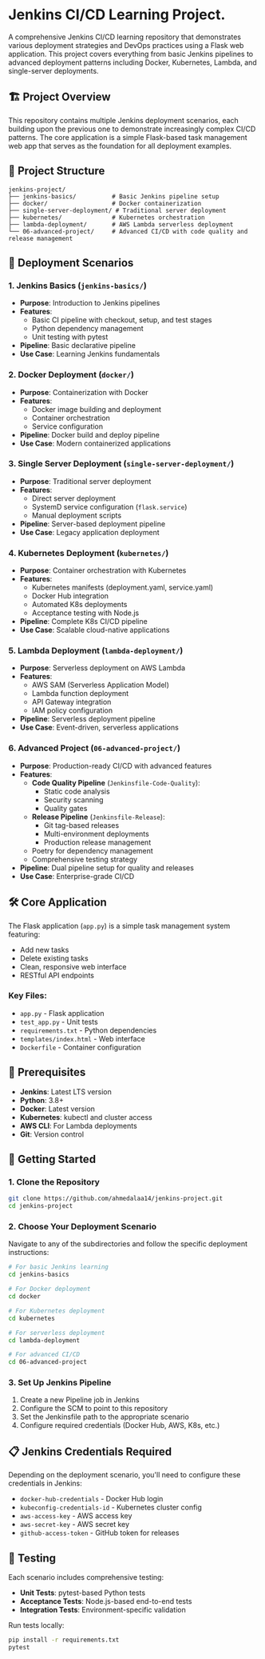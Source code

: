 # Jenkins CI/CD Learning Project.

A comprehensive Jenkins CI/CD learning repository that demonstrates various deployment strategies and DevOps practices using a Flask web application. This project covers everything from basic Jenkins pipelines to advanced deployment patterns including Docker, Kubernetes, Lambda, and single-server deployments.

## 🏗️ Project Overview

This repository contains multiple Jenkins deployment scenarios, each building upon the previous one to demonstrate increasingly complex CI/CD patterns. The core application is a simple Flask-based task management web app that serves as the foundation for all deployment examples.

## 📁 Project Structure

```
jenkins-project/
├── jenkins-basics/          # Basic Jenkins pipeline setup
├── docker/                  # Docker containerization
├── single-server-deployment/ # Traditional server deployment
├── kubernetes/              # Kubernetes orchestration
├── lambda-deployment/       # AWS Lambda serverless deployment
└── 06-advanced-project/     # Advanced CI/CD with code quality and release management
```

## 🚀 Deployment Scenarios

### 1. Jenkins Basics (`jenkins-basics/`)
- **Purpose**: Introduction to Jenkins pipelines
- **Features**:
  - Basic CI pipeline with checkout, setup, and test stages
  - Python dependency management
  - Unit testing with pytest
- **Pipeline**: Basic declarative pipeline
- **Use Case**: Learning Jenkins fundamentals

### 2. Docker Deployment (`docker/`)
- **Purpose**: Containerization with Docker
- **Features**:
  - Docker image building and deployment
  - Container orchestration
  - Service configuration
- **Pipeline**: Docker build and deploy pipeline
- **Use Case**: Modern containerized applications

### 3. Single Server Deployment (`single-server-deployment/`)
- **Purpose**: Traditional server deployment
- **Features**:
  - Direct server deployment
  - SystemD service configuration (`flask.service`)
  - Manual deployment scripts
- **Pipeline**: Server-based deployment pipeline
- **Use Case**: Legacy application deployment

### 4. Kubernetes Deployment (`kubernetes/`)
- **Purpose**: Container orchestration with Kubernetes
- **Features**:
  - Kubernetes manifests (deployment.yaml, service.yaml)
  - Docker Hub integration
  - Automated K8s deployments
  - Acceptance testing with Node.js
- **Pipeline**: Complete K8s CI/CD pipeline
- **Use Case**: Scalable cloud-native applications

### 5. Lambda Deployment (`lambda-deployment/`)
- **Purpose**: Serverless deployment on AWS Lambda
- **Features**:
  - AWS SAM (Serverless Application Model)
  - Lambda function deployment
  - API Gateway integration
  - IAM policy configuration
- **Pipeline**: Serverless deployment pipeline
- **Use Case**: Event-driven, serverless applications

### 6. Advanced Project (`06-advanced-project/`)
- **Purpose**: Production-ready CI/CD with advanced features
- **Features**:
  - **Code Quality Pipeline** (`Jenkinsfile-Code-Quality`):
    - Static code analysis
    - Security scanning
    - Quality gates
  - **Release Pipeline** (`Jenkinsfile-Release`):
    - Git tag-based releases
    - Multi-environment deployments
    - Production release management
  - Poetry for dependency management
  - Comprehensive testing strategy
- **Pipeline**: Dual pipeline setup for quality and releases
- **Use Case**: Enterprise-grade CI/CD

## 🛠️ Core Application

The Flask application (`app.py`) is a simple task management system featuring:
- Add new tasks
- Delete existing tasks
- Clean, responsive web interface
- RESTful API endpoints

### Key Files:
- `app.py` - Flask application
- `test_app.py` - Unit tests
- `requirements.txt` - Python dependencies
- `templates/index.html` - Web interface
- `Dockerfile` - Container configuration

## 🔧 Prerequisites

- **Jenkins**: Latest LTS version
- **Python**: 3.8+
- **Docker**: Latest version
- **Kubernetes**: kubectl and cluster access
- **AWS CLI**: For Lambda deployments
- **Git**: Version control

## 🚦 Getting Started

### 1. Clone the Repository
```bash
git clone https://github.com/ahmedalaa14/jenkins-project.git
cd jenkins-project
```

### 2. Choose Your Deployment Scenario
Navigate to any of the subdirectories and follow the specific deployment instructions:

```bash
# For basic Jenkins learning
cd jenkins-basics

# For Docker deployment
cd docker

# For Kubernetes deployment
cd kubernetes

# For serverless deployment
cd lambda-deployment

# For advanced CI/CD
cd 06-advanced-project
```

### 3. Set Up Jenkins Pipeline
1. Create a new Pipeline job in Jenkins
2. Configure the SCM to point to this repository
3. Set the Jenkinsfile path to the appropriate scenario
4. Configure required credentials (Docker Hub, AWS, K8s, etc.)

## 📋 Jenkins Credentials Required

Depending on the deployment scenario, you'll need to configure these credentials in Jenkins:

- `docker-hub-credentials` - Docker Hub login
- `kubeconfig-credentials-id` - Kubernetes cluster config
- `aws-access-key` - AWS access key
- `aws-secret-key` - AWS secret key
- `github-access-token` - GitHub token for releases

## 🧪 Testing

Each scenario includes comprehensive testing:
- **Unit Tests**: pytest-based Python tests
- **Acceptance Tests**: Node.js-based end-to-end tests
- **Integration Tests**: Environment-specific validation

Run tests locally:
```bash
pip install -r requirements.txt
pytest
```


